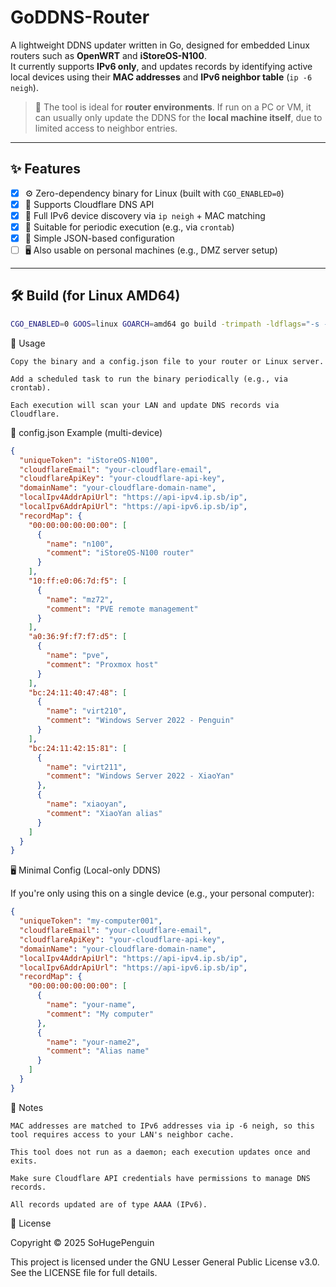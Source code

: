 # GoDDNS-Router

A lightweight DDNS updater written in Go, designed for embedded Linux routers such as **OpenWRT** and **iStoreOS-N100**.  
It currently supports **IPv6 only**, and updates records by identifying active local devices using their **MAC addresses** and **IPv6 neighbor table** (`ip -6 neigh`).

> 🧠 The tool is ideal for **router environments**. If run on a PC or VM, it can usually only update the DDNS for the **local machine itself**, due to limited access to neighbor entries.

---

## ✨ Features

- [x] ⚙️ Zero-dependency binary for Linux (built with `CGO_ENABLED=0`)
- [x] 🧩 Supports Cloudflare DNS API
- [x] 📡 Full IPv6 device discovery via `ip neigh` + MAC matching
- [x] 🔁 Suitable for periodic execution (e.g., via `crontab`)
- [x] 🧠 Simple JSON-based configuration
- [ ] 🖥️ Also usable on personal machines (e.g., DMZ server setup)

---

## 🛠 Build (for Linux AMD64)

```bash
CGO_ENABLED=0 GOOS=linux GOARCH=amd64 go build -trimpath -ldflags="-s -w" -o ddns-golang-app ./
```

🚀 Usage

    Copy the binary and a config.json file to your router or Linux server.

    Add a scheduled task to run the binary periodically (e.g., via crontab).

    Each execution will scan your LAN and update DNS records via Cloudflare.

📄 config.json Example (multi-device)
```json
{
  "uniqueToken": "iStoreOS-N100",
  "cloudflareEmail": "your-cloudflare-email",
  "cloudflareApiKey": "your-cloudflare-api-key",
  "domainName": "your-cloudflare-domain-name",
  "localIpv4AddrApiUrl": "https://api-ipv4.ip.sb/ip",
  "localIpv6AddrApiUrl": "https://api-ipv6.ip.sb/ip",
  "recordMap": {
    "00:00:00:00:00:00": [
      {
        "name": "n100",
        "comment": "iStoreOS-N100 router"
      }
    ],
    "10:ff:e0:06:7d:f5": [
      {
        "name": "mz72",
        "comment": "PVE remote management"
      }
    ],
    "a0:36:9f:f7:f7:d5": [
      {
        "name": "pve",
        "comment": "Proxmox host"
      }
    ],
    "bc:24:11:40:47:48": [
      {
        "name": "virt210",
        "comment": "Windows Server 2022 - Penguin"
      }
    ],
    "bc:24:11:42:15:81": [
      {
        "name": "virt211",
        "comment": "Windows Server 2022 - XiaoYan"
      },
      {
        "name": "xiaoyan",
        "comment": "XiaoYan alias"
      }
    ]
  }
}
```


🖥️ Minimal Config (Local-only DDNS)

If you're only using this on a single device (e.g., your personal computer):

```json
{
  "uniqueToken": "my-computer001",
  "cloudflareEmail": "your-cloudflare-email",
  "cloudflareApiKey": "your-cloudflare-api-key",
  "domainName": "your-cloudflare-domain-name",
  "localIpv4AddrApiUrl": "https://api-ipv4.ip.sb/ip",
  "localIpv6AddrApiUrl": "https://api-ipv6.ip.sb/ip",
  "recordMap": {
    "00:00:00:00:00:00": [
      {
        "name": "your-name",
        "comment": "My computer"
      },
      {
        "name": "your-name2",
        "comment": "Alias name"
      }
    ]
  }
}
```

🧠 Notes

    MAC addresses are matched to IPv6 addresses via ip -6 neigh, so this tool requires access to your LAN's neighbor cache.

    This tool does not run as a daemon; each execution updates once and exits.

    Make sure Cloudflare API credentials have permissions to manage DNS records.

    All records updated are of type AAAA (IPv6).

📄 License

Copyright © 2025 SoHugePenguin

This project is licensed under the GNU Lesser General Public License v3.0.
See the LICENSE file for full details.